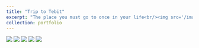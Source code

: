 ```yaml
---
title: "Trip to Tebit"
excerpt: "The place you must go to once in your life<br/><img src='/images/Trip to Tibet/DSC_6936.jpg'>"
collection: portfolio
---
```

![](/images/sakura/DSC_6930.jpg)
![](/images/sakura/DSC_6936.jpg)
![](/images/sakura/DSC_7495.jpg)
![](/images/sakura/DSC_8387.jpg)
![](/images/sakura/IMG_1666.jpg)